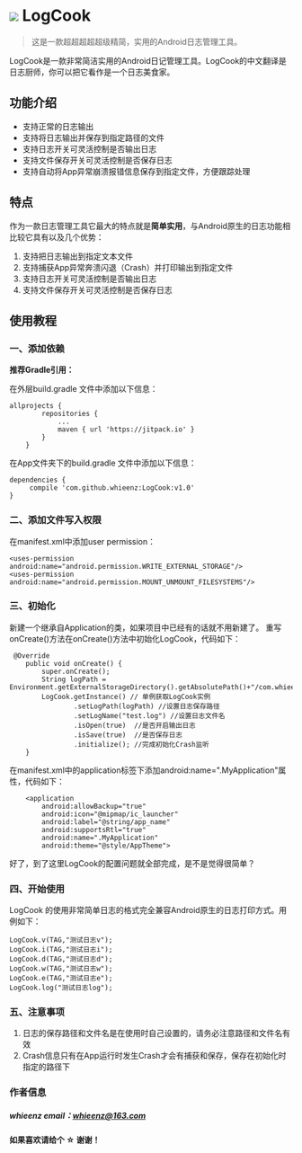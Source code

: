 #  [![](https://jitpack.io/v/whieenz/LogCook.svg)](https://jitpack.io/#whieenz/LogCook) LogCook
> 这是一款超超超超超级精简，实用的Android日志管理工具。

LogCook是一款非常简洁实用的Android日记管理工具。LogCook的中文翻译是日志厨师，你可以把它看作是一个日志美食家。  


## 功能介绍
-  支持正常的日志输出
-  支持将日志输出并保存到指定路径的文件
-  支持日志开关可灵活控制是否输出日志
-  支持文件保存开关可灵活控制是否保存日志
-  支持自动将App异常崩溃报错信息保存到指定文件，方便跟踪处理

## 特点
作为一款日志管理工具它最大的特点就是**简单实用**，与Android原生的日志功能相比较它具有以及几个优势：
1. 支持把日志输出到指定文本文件
2. 支持捕获App异常奔溃闪退（Crash）并打印输出到指定文件
3. 支持日志开关可灵活控制是否输出日志
4. 支持文件保存开关可灵活控制是否保存日志
## 使用教程
### 一、添加依赖
**推荐Gradle引用：**

在外层build.gradle 文件中添加以下信息：
```
allprojects {
		repositories {
			...
			maven { url 'https://jitpack.io' }
		}
	}
```


在App文件夹下的build.gradle 文件中添加以下信息：
```
dependencies {
	 compile 'com.github.whieenz:LogCook:v1.0'
}
```
### 二、添加文件写入权限
在manifest.xml中添加user permission：
```
<uses-permission android:name="android.permission.WRITE_EXTERNAL_STORAGE"/>
<uses-permission android:name="android.permission.MOUNT_UNMOUNT_FILESYSTEMS"/>
```
### 三、初始化
新建一个继承自Application的类，如果项目中已经有的话就不用新建了。
重写onCreate()方法在onCreate()方法中初始化LogCook，代码如下：


```
 @Override
    public void onCreate() {
        super.onCreate();
        String logPath = Environment.getExternalStorageDirectory().getAbsolutePath()+"/com.whieenz.logCook/log";
        LogCook.getInstance() // 单例获取LogCook实例
                .setLogPath(logPath) //设置日志保存路径
                .setLogName("test.log") //设置日志文件名
                .isOpen(true)  //是否开启输出日志
                .isSave(true)  //是否保存日志
                .initialize(); //完成初始化Crash监听
    }
```
在manifest.xml中的application标签下添加android:name=".MyApplication"属性，代码如下：
```
    <application
        android:allowBackup="true"
        android:icon="@mipmap/ic_launcher"
        android:label="@string/app_name"
        android:supportsRtl="true"
        android:name=".MyApplication"  
        android:theme="@style/AppTheme">
```

好了，到了这里LogCook的配置问题就全部完成，是不是觉得很简单？
### 四、开始使用
LogCook 的使用非常简单日志的格式完全兼容Android原生的日志打印方式。用例如下：
       
```
LogCook.v(TAG,"测试日志v");
LogCook.i(TAG,"测试日志i");
LogCook.d(TAG,"测试日志d");
LogCook.w(TAG,"测试日志w");
LogCook.e(TAG,"测试日志e");
LogCook.log("测试日志log");
```
### 五、注意事项

1. 日志的保存路径和文件名是在使用时自己设置的，请务必注意路径和文件名有效
2. Crash信息只有在App运行时发生Crash才会有捕获和保存，保存在初始化时指定的路径下
### 作者信息
##### whieenz  email：whieenz@163.com

**如果喜欢请给个 ☆   谢谢！**
